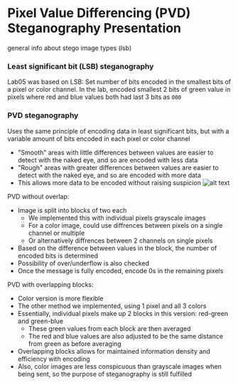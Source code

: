 # Pixel Value Differencing (PVD) Steganography Presentation
general info about stego image types (lsb)

### Least significant bit (LSB) steganography
Lab05 was based on LSB:
Set number of bits encoded in the smallest bits of a pixel or color channel.
In the lab, encoded smallest 2 bits of green value in pixels where red and blue values both had last 3 bits as `000`

### PVD steganography
Uses the same principle of encoding data in least significant bits, but with a variable amount of bits encoded in each pixel or color channel
- "Smooth" areas with little differences between values are easier to detect with the naked eye, and so are encoded with less data
- "Rough" areas with greater differences between values are easier to detect with the naked eye, and so are encoded with more data
- This allows more data to be encoded without raising suspicion
![alt text](https://upload.wikimedia.org/wikipedia/commons/thumb/b/bf/Anas_platyrhynchos_male_female_quadrat.jpg/330px-Anas_platyrhynchos_male_female_quadrat.jpg "ducks")

PVD without overlap:
- Image is split into blocks of two each
  - We implemented this with individual pixels grayscale images
  - For a color image, could use diffrences between pixels on a single channel or multiple
  - Or alternatively diffrences between 2 channels on single pixels
- Based on the difference between values in the block, the number of encoded bits is determined
- Possibility of over/underflow is also checked
- Once the message is fully encoded, encode 0s in the remaining pixels

PVD with overlapping blocks:
- Color version is more flexible
- The other method we implemented, using 1 pixel and all 3 colors
- Essentially, individual pixels make up 2 blocks in this version: red-green and green-blue
  - These green values from each block are then averaged
  - The red and blue values are also adjusted to be the same distance from green as before averaging
- Overlapping blocks allows for maintained information density and efficiency with encoding
- Also, color images are less conspicuous than grayscale images when being sent, so the purpose of steganography is still fulfilled

